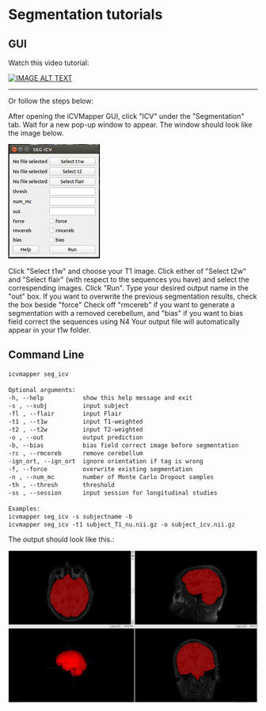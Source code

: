 # Segmentation tutorials

## GUI

Watch this video tutorial:

[![IMAGE ALT TEXT](https://img.youtube.com/vi/QF-1oIQ4eRA/0.jpg)](https://youtu.be/QF-1oIQ4eRA "ICV Seg")

-----

Or follow the steps below:

After opening the iCVMapper GUI, click "ICV" under the "Segmentation" tab. Wait for a new pop-up window to appear. The window should look like the image below.

![icv pop up window](images/icvmapper_seg_popup.png)

Click "Select t1w" and choose your T1 image.
Click either of "Select t2w" and "Select flair" (with respect to the sequences you have) and select the correspending images.
Click "Run".
Type your desired output name in the "out" box.
If you want to overwrite the previous segmentation results, check the box beside "force"
Check off "rmcereb" if you want to generate a segmentation with a removed cerebellum, and "bias" if you want to bias field correct the sequences using N4 
Your output file will automatically appear in your t1w folder.


## Command Line

    icvmapper seg_icv
    
    Optional arguments:
    -h, --help           show this help message and exit
    -s , --subj          input subject
    -fl , --flair        input Flair
    -t1 , --t1w          input T1-weighted
    -t2 , --t2w          input T2-weighted
    -o , --out           output prediction
    -b, --bias           bias field correct image before segmentation
    -rc , --rmcereb      remove cerebellum
    -ign_ort, --ign_ort  ignore orientation if tag is wrong
    -f, --force          overwrite existing segmentation
    -n , --num_mc        number of Monte Carlo Dropout samples
    -th , --thresh       threshold
    -ss , --session      input session for longitudinal studies
    
    Examples:
    icvmapper seg_icv -s subjectname -b
    icvmapper seg_icv -t1 subject_T1_nu.nii.gz -o subject_icv.nii.gz

The output should look like this.:

![icv segmentation](images/icv_seg_example.png)
